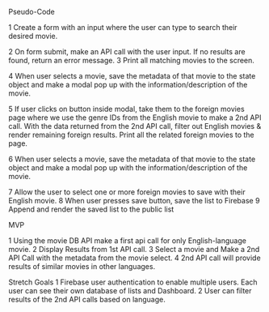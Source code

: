 Pseudo-Code

1 Create a form with an input where the user can type to search their desired movie.

2 On form submit, make an API call with the user input. If no results are found, return an error message.
3 Print all matching movies to the screen.

4 When user selects a movie, save the metadata of that movie to the state object and make a modal pop up with the information/description of the movie.

5 If user clicks on button inside modal, take them to the foreign movies page where we use the genre IDs from the English movie to make a 2nd API call. With the data returned from the 2nd API call, filter out English movies & render remaining foreign results. Print all the related foreign movies to the page.

6 When user selects a movie, save the metadata of that movie to the state object and make a modal pop up with the information/description of the movie.

7 Allow the user to select one or more foreign movies to save with their English movie.
8 When user presses save button, save the list to Firebase
9 Append and render the saved list to the public list 


MVP

1 Using the movie DB API make a first api call for only English-language movie.
2 Display Results from 1st API call.
3 Select a movie and Make a 2nd API Call with the metadata from the movie select.
4 2nd API call will provide results of similar movies in other languages.


Stretch Goals
1 Firebase user authentication to enable multiple users. Each user can see their own database of lists and Dashboard.
2 User can filter results of the 2nd API calls based on language.
